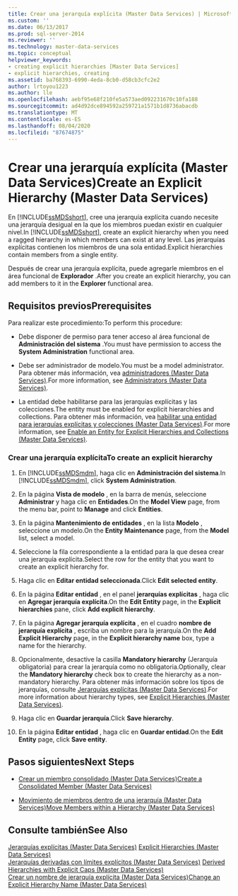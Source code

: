 ```yaml
---
title: Crear una jerarquía explícita (Master Data Services) | Microsoft Docs
ms.custom: ''
ms.date: 06/13/2017
ms.prod: sql-server-2014
ms.reviewer: ''
ms.technology: master-data-services
ms.topic: conceptual
helpviewer_keywords:
- creating explicit hierarchies [Master Data Services]
- explicit hierarchies, creating
ms.assetid: ba768393-6990-4eda-8cb0-d58cb3cfc2e2
author: lrtoyou1223
ms.author: lle
ms.openlocfilehash: aebf95e68f210fe5a573aed092231670c10fa188
ms.sourcegitcommit: ad4d92dce894592a259721a1571b1d8736abacdb
ms.translationtype: MT
ms.contentlocale: es-ES
ms.lasthandoff: 08/04/2020
ms.locfileid: "87674875"
---
```

# <a name="create-an-explicit-hierarchy-master-data-services"></a><span data-ttu-id="af205-102">Crear una jerarquía explícita (Master Data Services)</span><span class="sxs-lookup"><span data-stu-id="af205-102">Create an Explicit Hierarchy (Master Data Services)</span></span>
  <span data-ttu-id="af205-103">En [!INCLUDE[ssMDSshort](../includes/ssmdsshort-md.md)], cree una jerarquía explícita cuando necesite una jerarquía desigual en la que los miembros puedan existir en cualquier nivel.</span><span class="sxs-lookup"><span data-stu-id="af205-103">In [!INCLUDE[ssMDSshort](../includes/ssmdsshort-md.md)], create an explicit hierarchy when you need a ragged hierarchy in which members can exist at any level.</span></span> <span data-ttu-id="af205-104">Las jerarquías explícitas contienen los miembros de una sola entidad.</span><span class="sxs-lookup"><span data-stu-id="af205-104">Explicit hierarchies contain members from a single entity.</span></span>  
  
 <span data-ttu-id="af205-105">Después de crear una jerarquía explícita, puede agregarle miembros en el área funcional de **Explorador** .</span><span class="sxs-lookup"><span data-stu-id="af205-105">After you create an explicit hierarchy, you can add members to it in the **Explorer** functional area.</span></span>  
  
## <a name="prerequisites"></a><span data-ttu-id="af205-106">Requisitos previos</span><span class="sxs-lookup"><span data-stu-id="af205-106">Prerequisites</span></span>  
 <span data-ttu-id="af205-107">Para realizar este procedimiento:</span><span class="sxs-lookup"><span data-stu-id="af205-107">To perform this procedure:</span></span>  
  
-   <span data-ttu-id="af205-108">Debe disponer de permiso para tener acceso al área funcional de **Administración del sistema** .</span><span class="sxs-lookup"><span data-stu-id="af205-108">You must have permission to access the **System Administration** functional area.</span></span>  
  
-   <span data-ttu-id="af205-109">Debe ser administrador de modelo.</span><span class="sxs-lookup"><span data-stu-id="af205-109">You must be a model administrator.</span></span> <span data-ttu-id="af205-110">Para obtener más información, vea [administradores &#40;Master Data Services&#41;](administrators-master-data-services.md).</span><span class="sxs-lookup"><span data-stu-id="af205-110">For more information, see [Administrators &#40;Master Data Services&#41;](administrators-master-data-services.md).</span></span>  
  
-   <span data-ttu-id="af205-111">La entidad debe habilitarse para las jerarquías explícitas y las colecciones.</span><span class="sxs-lookup"><span data-stu-id="af205-111">The entity must be enabled for explicit hierarchies and collections.</span></span> <span data-ttu-id="af205-112">Para obtener más información, vea [habilitar una entidad para jerarquías explícitas y colecciones &#40;Master Data Services&#41;](../../2014/master-data-services/enable-an-entity-for-explicit-hierarchies-and-collections-master-data-services.md).</span><span class="sxs-lookup"><span data-stu-id="af205-112">For more information, see [Enable an Entity for Explicit Hierarchies and Collections &#40;Master Data Services&#41;](../../2014/master-data-services/enable-an-entity-for-explicit-hierarchies-and-collections-master-data-services.md).</span></span>  
  
### <a name="to-create-an-explicit-hierarchy"></a><span data-ttu-id="af205-113">Crear una jerarquía explícita</span><span class="sxs-lookup"><span data-stu-id="af205-113">To create an explicit hierarchy</span></span>  
  
1.  <span data-ttu-id="af205-114">En [!INCLUDE[ssMDSmdm](../includes/ssmdsmdm-md.md)], haga clic en **Administración del sistema**.</span><span class="sxs-lookup"><span data-stu-id="af205-114">In [!INCLUDE[ssMDSmdm](../includes/ssmdsmdm-md.md)], click **System Administration**.</span></span>  
  
2.  <span data-ttu-id="af205-115">En la página **Vista de modelo** , en la barra de menús, seleccione **Administrar** y haga clic en **Entidades**.</span><span class="sxs-lookup"><span data-stu-id="af205-115">On the **Model View** page, from the menu bar, point to **Manage** and click **Entities**.</span></span>  
  
3.  <span data-ttu-id="af205-116">En la página **Mantenimiento de entidades** , en la lista **Modelo** , seleccione un modelo.</span><span class="sxs-lookup"><span data-stu-id="af205-116">On the **Entity Maintenance** page, from the **Model** list, select a model.</span></span>  
  
4.  <span data-ttu-id="af205-117">Seleccione la fila correspondiente a la entidad para la que desea crear una jerarquía explícita.</span><span class="sxs-lookup"><span data-stu-id="af205-117">Select the row for the entity that you want to create an explicit hierarchy for.</span></span>  
  
5.  <span data-ttu-id="af205-118">Haga clic en **Editar entidad seleccionada**.</span><span class="sxs-lookup"><span data-stu-id="af205-118">Click **Edit selected entity**.</span></span>  
  
6.  <span data-ttu-id="af205-119">En la página **Editar entidad** , en el panel **jerarquías explícitas** , haga clic en **Agregar jerarquía explícita**.</span><span class="sxs-lookup"><span data-stu-id="af205-119">On the **Edit Entity** page, in the **Explicit hierarchies** pane, click **Add explicit hierarchy**.</span></span>  
  
7.  <span data-ttu-id="af205-120">En la página **Agregar jerarquía explícita** , en el cuadro **nombre de jerarquía explícita** , escriba un nombre para la jerarquía.</span><span class="sxs-lookup"><span data-stu-id="af205-120">On the **Add Explicit Hierarchy** page, in the **Explicit hierarchy name** box, type a name for the hierarchy.</span></span>  
  
8.  <span data-ttu-id="af205-121">Opcionalmente, desactive la casilla **Mandatory hierarchy** (Jerarquía obligatoria) para crear la jerarquía como no obligatoria.</span><span class="sxs-lookup"><span data-stu-id="af205-121">Optionally, clear the **Mandatory hierarchy** check box to create the hierarchy as a non-mandatory hierarchy.</span></span> <span data-ttu-id="af205-122">Para obtener más información sobre los tipos de jerarquías, consulte [Jerarquías explícitas &#40;Master Data Services&#41;](../../2014/master-data-services/explicit-hierarchies-master-data-services.md).</span><span class="sxs-lookup"><span data-stu-id="af205-122">For more information about hierarchy types, see [Explicit Hierarchies &#40;Master Data Services&#41;](../../2014/master-data-services/explicit-hierarchies-master-data-services.md).</span></span>  
  
9. <span data-ttu-id="af205-123">Haga clic en **Guardar jerarquía**.</span><span class="sxs-lookup"><span data-stu-id="af205-123">Click **Save hierarchy**.</span></span>  
  
10. <span data-ttu-id="af205-124">En la página **Editar entidad** , haga clic en **Guardar entidad**.</span><span class="sxs-lookup"><span data-stu-id="af205-124">On the **Edit Entity** page, click **Save entity**.</span></span>  
  
## <a name="next-steps"></a><span data-ttu-id="af205-125">Pasos siguientes</span><span class="sxs-lookup"><span data-stu-id="af205-125">Next Steps</span></span>  
  
-   [<span data-ttu-id="af205-126">Crear un miembro consolidado &#40;Master Data Services&#41;</span><span class="sxs-lookup"><span data-stu-id="af205-126">Create a Consolidated Member &#40;Master Data Services&#41;</span></span>](../../2014/master-data-services/create-a-consolidated-member-master-data-services.md)  
  
-   [<span data-ttu-id="af205-127">Movimiento de miembros dentro de una jerarquía &#40;Master Data Services&#41;</span><span class="sxs-lookup"><span data-stu-id="af205-127">Move Members within a Hierarchy &#40;Master Data Services&#41;</span></span>](../../2014/master-data-services/move-members-within-a-hierarchy-master-data-services.md)  
  
## <a name="see-also"></a><span data-ttu-id="af205-128">Consulte también</span><span class="sxs-lookup"><span data-stu-id="af205-128">See Also</span></span>  
 <span data-ttu-id="af205-129">[Jerarquías explícitas &#40;Master Data Services&#41;](../../2014/master-data-services/explicit-hierarchies-master-data-services.md) </span><span class="sxs-lookup"><span data-stu-id="af205-129">[Explicit Hierarchies &#40;Master Data Services&#41;](../../2014/master-data-services/explicit-hierarchies-master-data-services.md) </span></span>  
 <span data-ttu-id="af205-130">[Jerarquías derivadas con límites explícitos &#40;Master Data Services&#41;](../../2014/master-data-services/derived-hierarchies-with-explicit-caps-master-data-services.md) </span><span class="sxs-lookup"><span data-stu-id="af205-130">[Derived Hierarchies with Explicit Caps &#40;Master Data Services&#41;](../../2014/master-data-services/derived-hierarchies-with-explicit-caps-master-data-services.md) </span></span>  
 [<span data-ttu-id="af205-131">Crear un nombre de jerarquía explícita &#40;Master Data Services&#41;</span><span class="sxs-lookup"><span data-stu-id="af205-131">Change an Explicit Hierarchy Name &#40;Master Data Services&#41;</span></span>](../../2014/master-data-services/change-an-explicit-hierarchy-name-master-data-services.md)  
  
  

